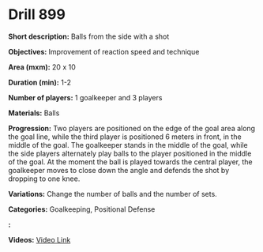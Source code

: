# Drill 899

**Short description:**
Balls from the side with a shot

**Objectives:**
Improvement of reaction speed and technique

**Area (mxm):**
20 x 10

**Duration (min):**
1-2

**Number of players:**
1 goalkeeper and 3 players

**Materials:**
Balls

**Progression:**
Two players are positioned on the edge of the goal area along the goal line, while the third player is positioned 6 meters in front, in the middle of the goal. The goalkeeper stands in the middle of the goal, while the side players alternately play balls to the player positioned in the middle of the goal. At the moment the ball is played towards the central player, the goalkeeper moves to close down the angle and defends the shot by dropping to one knee.

**Variations:**
Change the number of balls and the number of sets.

**Categories:**
Goalkeeping, Positional Defense

**:**


**Videos:**
[Video Link](https://www.youtube.com/embed/kV8sj2dZ1eU)

